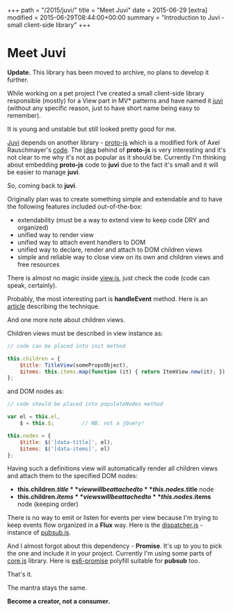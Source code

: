 +++
path = "/2015/juvi/"
title = "Meet Juvi"
date = 2015-06-29
[extra]
modified = 2015-06-29T08:44:00+00:00
summary = "Introduction to Juvi - small client-side library"
+++
# Meet Juvi

<div class="note">

**Update.** This library has been moved to archive, no plans to develop it further.

</div>

While working on a pet project I've created a small client-side library
responsible (mostly) for a View part in MV\* patterns and have named it
[juvi][juvi] (without any specific reason, just to have short name being
easy to remember).

It is young and unstable but still looked pretty good for me.

[Juvi][juvi] depends on another library - [proto-js][protojs] which is
a modified fork of Axel Rauschmayer's [code](https://github.com/rauschma/proto-js).
The [idea](http://www.2ality.com/2011/06/prototypes-as-classes.html) behind
of **proto-js** is very interesting and it's not clear to me why it's not as
popular as it should be.
Currently I'm thinking about embedding **proto-js** code to **juvi** due to the
fact it's small and it will be easier to manage **juvi**.

So, coming back to **juvi**.

Originally plan was to create something simple and extendable and to have the
following features included out-of-the-box:

- extendability (must be a way to extend view to keep code DRY and organized)
- unified way to render view
- unified way to attach event handlers to DOM
- unified way to declare, render and attach to DOM children views
- simple and reliable way to close view on its own and children views and
  free resources

There is almost no magic inside [view.js][1], just check the code (code can
speak, certainly).

Probably, the most interesting part is **handleEvent** method. Here is an
[article](http://www.thecssninja.com/javascript/handleevent) describing the
technique.

And one more note about children views.

Children views must be described in view instance as:

```javascript
// code can be placed into init method

this.children = {
    $title: TitleView(somePropsObject),
    $items: this.items.map(function (it) { return ItemView.new(it); })
};

```

and DOM nodes as:

```javascript
// code should be placed into populateNodes method

var el = this.el,
    $ = this.$;         // NB. not a jQuery!

this.nodes = {
    $title: $('[data-title]', el),
    $items: $('[data-items]', el)
};

```


Having such a definitions view will automatically render all children views and
attach them to the specified DOM nodes:

- **this.children.$title** view will be attached to **this.nodes.$title** node
- **this.children.$items** views will be attached to **this.nodes.$items** node
  (keeping order)

There is no way to emit or listen for events per view because I'm trying to
keep events flow organized in a **Flux** way.
Here is the [dispatcher.js][dispatcher.js] - instance of
[pubsub.js][pubsub.js].

And I almost forgot about this dependency - **Promise**. It's up to you to
pick the one and include it in your project.
Currently I'm using some parts of [core.js](https://github.com/zloirock/core-js)
library. Here is [es6-promise](https://github.com/jakearchibald/es6-promise)
polyfill suitable for **pubsub** too.

That's it.

The mantra stays the same.

**Become a creator, not a consumer.**


[juvi]: https://github.com/ysegorov/juvi
[protojs]: https://github.com/ysegorov/proto-js
[1]: https://github.com/ysegorov/juvi/blob/develop/src/view.js
[dispatcher.js]: https://github.com/ysegorov/juvi/blob/develop/src/dispatcher.js
[pubsub.js]: https://github.com/ysegorov/juvi/blob/develop/src/pubsub.js

